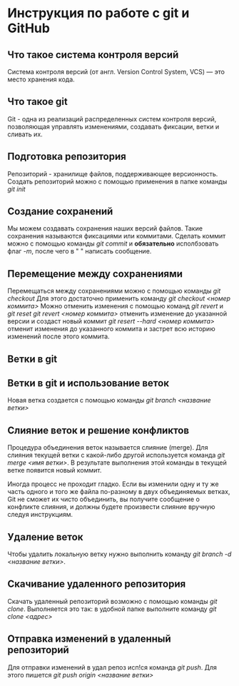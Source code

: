 # Инструкция по работе с git и GitHub
## Что такое система контроля версий
Система контроля версий (от англ. Version Control System, VCS) — это место хранения кода. 

## Что такое git
Git - одна из реализаций распределенных систем  контроля версий, позволяющая управлять изменениями, создавать фиксации, ветки и сливать их.

## Подготовка репозитория
Репозиторий - хранилище файлов, поддерживающее версионность. Создать репозиторий можно с помощью применения в папке команды *git init*

## Создание сохранений
Мы можем создавать сохранения наших версий файлов. Такие сохранения называются фиксациями или коммитами. Сделать коммит можно с помощью команды *git commit* и **обязательно** исполбзовать флаг *-m*, после чего в " " написать сообщение.

## Перемещение между сохранениями
Перемещаться между сохранениями можно с помощью команды *git checkout* Для этого достаточно применить команду *git checkout <номер коммита>*
Можно отменить изменения с помощью команд *git revert* и *git reset*
*git revert <номер коммита>* отменить изменение до указанной версии и создаст новый коммит
*git resert --hard <номер коммита>* отменит изменения до указанного коммита и застрет всю историю изменений после этого коммита.


## Ветки в git 
## Ветки в git и использование веток
Новая ветка создается с помощью команды *git branch <название ветки>*

## Слияние веток и решение конфликтов
Процедура объединения веток называется слияние (merge). Для слияния текущей ветки с какой-либо другой используется команда *git merge <имя ветки>*. В результате выполнения этой команды в текущей ветке появится новый коммит.

Иногда процесс не проходит гладко. Если вы изменили одну и ту же часть одного и того же файла по-разному в двух объединяемых ветках, Git не сможет их чисто объединить, вы получите сообщение о конфликте слияния, и должны будете произвести слияние вручную следуя инструкциям.

## Удаление веток
Чтобы удалить локальную ветку нужно выполнить команду *git branch -d <название ветки>*. 

## Скачивание удаленного репозитория
Скачать удаленный репозиторий возможно с помощью команды *git clone*. Выполняется это так: в удобной папке выполните команду *git clone <адрес>* 

## Отправка изменений в удаленный репозиторий
Для отправки изменений в удал репоз исп!ся команда *git push*. Для этого пишется *git push origin <название ветки>*